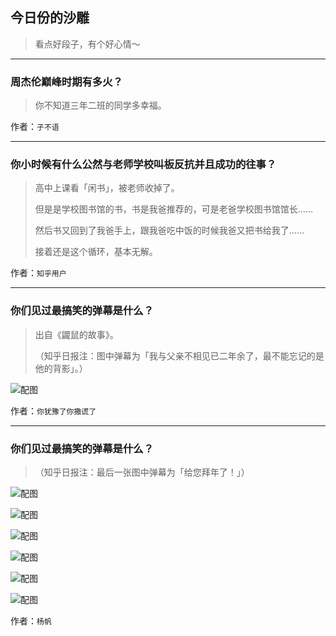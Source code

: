 ## 今日份的沙雕

> 看点好段子，有个好心情～


 
---

### 周杰伦巅峰时期有多火？

> 你不知道三年二班的同学多幸福。


作者：`子不语`

---

### 你小时候有什么公然与老师学校叫板反抗并且成功的往事？

> 高中上课看「闲书」，被老师收掉了。
> 
> 但是是学校图书馆的书，书是我爸推荐的，可是老爸学校图书馆馆长……
> 
> 然后书又回到了我爸手上，跟我爸吃中饭的时候我爸又把书给我了……
> 
> 接着还是这个循环，基本无解。


作者：`知乎用户`

---

### 你们见过最搞笑的弹幕是什么？

> 出自《鼹鼠的故事》。
> 
> （知乎日报注：图中弹幕为「我与父亲不相见已二年余了，最不能忘记的是他的背影」。）



![配图](http://pic2.zhimg.com/70/0ce48f99920b7834aad9d52771183cf9_b.jpg)


作者：`你犹豫了你撒谎了`

---

### 你们见过最搞笑的弹幕是什么？

> （知乎日报注：最后一张图中弹幕为「给您拜年了！」）



![配图](http://pic4.zhimg.com/70/37557372f226679aa6e802062c5bd2c7_b.jpg)



![配图](http://pic4.zhimg.com/70/bd04f65dec6fe004b9ce5800e50eef93_b.jpg)



![配图](http://pic3.zhimg.com/70/c4e734626437e4657572a8cbe543f662_b.jpg)



![配图](http://pic1.zhimg.com/70/dd6a71438b4a6cbddfbdc67327b90e3c_b.jpg)



![配图](http://pic3.zhimg.com/70/d806068f31ab5defb632ff2441071c9a_b.jpg)



![配图](http://pic4.zhimg.com/70/0400569248451a08f3628f1bd176153f_b.jpg)


作者：`杨帆`
